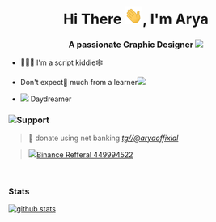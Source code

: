 <h1 align="center">Hi There <img src="https://raw.githubusercontent.com/Xi-PP/Xi-PP/main/wavehand.gif" width="35px">, I'm Arya</h1>
<h3 align="center">A passionate Graphic Designer <img src="https://media.giphy.com/media/WUlplcMpOCEmTGBtBW/giphy.gif" width="30"></h3>

- 🧑🏻‍💻 I'm a script kiddie🕸️

- Don't expect🫰 much from a learner<img src="https://raw.githubusercontent.com/aryaoffixial/aryaoffixial/main/Sunglasses.gif" width="32">

- <img src="https://media.giphy.com/media/VgCDAzcKvsR6OM0uWg/giphy.gif" width="42"> Daydreamer

<h3 align="left"><img src="https://i.giphy.com/media/CaT24z9oRrRJe/giphy.webp" width="38">Support</h3>

> 💸 donate using net banking <a href="http://t.me/aryaoffixial">_tg//@aryaoffixial_</a>

> <p align="left"><img src="https://media3.giphy.com/media/mVHENVoUFjKT1GeXta/200w.webp" width=35><a href="https://accounts.binance.info/en/register?ref=449994522">Binance Refferal 449994522</a></p>

<br>
<h3 align="left">Stats </h3>

[![github stats](https://github-readme-stats.vercel.app/api?username=aryaoffixial&show_icons=true&count_private=true)](https://github.com/aryaoffixial)


